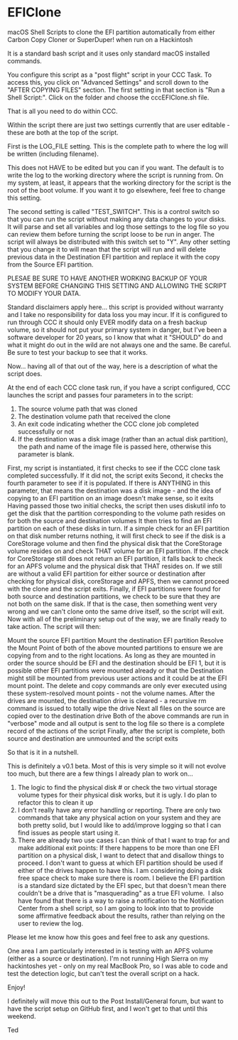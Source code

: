 # EFIClone
macOS Shell Scripts to clone the EFI partition automatically from either Carbon Copy Cloner or SuperDuper! when run on a Hackintosh

It is a standard bash script and it uses only standard macOS installed commands.

You configure this script as a "post flight" script in your CCC Task. To access this, you click on "Advanced Settings" and scroll down to the "AFTER COPYING FILES" section. The first setting in that section is "Run a Shell Script:". Click on the folder and choose the cccEFIClone.sh file.

That is all you need to do within CCC.

Within the script there are just two settings currently that are user editable - these are both at the top of the script.

First is the LOG_FILE setting. This is the complete path to where the log will be written (including filename).

This does not HAVE to be edited but you can if you want. The default is to write the log to the working directory where the script is running from. On my system, at least, it appears that the working directory for the script is the root of the boot volume. If you want it to go elsewhere, feel free to change this setting.

The second setting is called "TEST_SWITCH". This is a control switch so that you can run the script without making any data changes to your disks. It will parse and set all variables and log those settings to the log file so you can review them before turning the script loose to be run in anger. The script will always be distributed with this switch set to "Y". Any other setting that you change it to will mean that the script will run and will delete previous data in the Destination EFI partition and replace it with the copy from the Source EFI partition.

PLESAE BE SURE TO HAVE ANOTHER WORKING BACKUP OF YOUR SYSTEM BEFORE CHANGING THIS SETTING AND ALLOWING THE SCRIPT TO MODIFY YOUR DATA.

Standard disclaimers apply here... this script is provided without warranty and I take no responsibility for data loss you may incur. If it is configured to run through CCC it should only EVER modify data on a fresh backup volume, so it should not put your primary system in danger, but I've been a software developer for 20 years, so I know that what it "SHOULD" do and what it might do out in the wild are not always one and the same. Be careful. Be sure to test your backup to see that it works.

Now... having all of that out of the way, here is a description of what the script does.

At the end of each CCC clone task run, if you have a script configured, CCC launches the script and passes four parameters in to the script:

1. The source volume path that was cloned
2. The destination volume path that received the clone
3. An exit code indicating whether the CCC clone job completed successfully or not
4. If the destination was a disk image (rather than an actual disk partition), the path and name of the image file is passed here, otherwise this parameter is blank.

First, my script is instantiated, it first checks to see if the CCC clone task completed successfully. If it did not, the script exits
Second, it checks the fourth parameter to see if it is populated. If there is ANYTHING in this parameter, that means the destination was a disk image - and the idea of copying to an EFI partition on an image doesn't make sense, so it exits
Having passed those two initial checks, the script then uses diskutil info to get the disk that the partition corresponding to the volume path resides on for both the source and destination volumes
It then tries to find an EFI partition on each of these disks in turn. If a simple check for an EFI partition on that disk number returns nothing, it will first check to see if the disk is a CoreStorage volume and then find the physical disk that the CoreStorage volume resides on and check THAT volume for an EFI partition.
If the check for CoreStorage still does not return an EFI partition, it falls back to check for an APFS volume and the physical disk that THAT resides on.
If we still are without a valid EFI partition for either source or destination after checking for physical disk, coreStorage and APFS, then we cannot proceed with the clone and the script exits.
Finally, if EFI partitions were found for both source and destination partitions, we check to be sure that they are not both on the same disk. If that is the case, then something went very wrong and we can't clone onto the same drive itself, so the script will exit.
Now with all of the preliminary setup out of the way, we are finally ready to take action. The script will then:

Mount the source EFI partition
Mount the destination EFI partition
Resolve the Mount Point of both of the above mounted partitions to ensure we are copying from and to the right locations. As long as they are mounted in order the source should be EFI and the destination should be EFI 1, but it is possible other EFI partitions were mounted already or that the Destination might still be mounted from previous user actions and it could be at the EFI mount point. The delete and copy commands are only ever executed using these system-resolved mount points - not the volume names.
After the drives are mounted, the destination drive is cleared - a recursive rm command is issued to totally wipe the drive
Next all files on the source are copied over to the destination drive
Both of the above commands are run in "verbose" mode and all output is sent to the log file so there is a complete record of the actions of the script
Finally, after the script is complete, both source and destination are unmounted and the script exits

So that is it in a nutshell.

This is definitely a v0.1 beta. Most of this is very simple so it will not evolve too much, but there are a few things I already plan to work on...

1. The logic to find the physical disk # or check the two virtual storage volume types for their physical disk works, but it is ugly. I do plan to refactor this to clean it up
2. I don't really have any error handling or reporting. There are only two commands that take any physical action on your system and they are both pretty solid, but I would like to add/improve logging so that I can find issues as people start using it.
3. There are already two use cases I can think of that I want to trap for and make additional exit points:
If there happens to be more than one EFI partition on a physical disk, I want to detect that and disallow things to proceed. I don't want to guess at which EFI partition should be used if either of the drives happen to have this.
I am considering doing a disk free space check to make sure there is room. I believe the EFI partition is a standard size dictated by the EFI spec, but that doesn't mean there couldn't be a drive that is "masquerading" as a true EFI volume.
​
I also have found that there is a way to raise a notification to the Notification Center from a shell script, so I am going to look into that to provide some affirmative feedback about the results, rather than relying on the user to review the log.

Please let me know how this goes and feel free to ask any questions.

One area I am particularly interested in is testing with an APFS volume (either as a source or destination). I'm not running High Sierra on my hackintoshes yet - only on my real MacBook Pro, so I was able to code and test the detection logic, but can't test the overall script on a hack.

Enjoy!

I definitely will move this out to the Post Install/General forum, but want to have the script setup on GitHub first, and I won't get to that until this weekend.

Ted